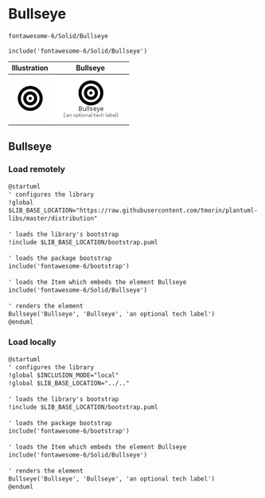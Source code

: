 # Bullseye


```text
fontawesome-6/Solid/Bullseye
```

```text
include('fontawesome-6/Solid/Bullseye')
```



| Illustration | Bullseye |
| :---: | :---: |
| ![illustration for Illustration](../../fontawesome-6/Solid/Bullseye.png) | ![illustration for Bullseye](../../fontawesome-6/Solid/Bullseye.Local.png) |




## Bullseye

### Load remotely
```plantuml
@startuml
' configures the library
!global $LIB_BASE_LOCATION="https://raw.githubusercontent.com/tmorin/plantuml-libs/master/distribution"

' loads the library's bootstrap
!include $LIB_BASE_LOCATION/bootstrap.puml

' loads the package bootstrap
include('fontawesome-6/bootstrap')

' loads the Item which embeds the element Bullseye
include('fontawesome-6/Solid/Bullseye')

' renders the element
Bullseye('Bullseye', 'Bullseye', 'an optional tech label')
@enduml
```

### Load locally
```plantuml
@startuml
' configures the library
!global $INCLUSION_MODE="local"
!global $LIB_BASE_LOCATION="../.."

' loads the library's bootstrap
!include $LIB_BASE_LOCATION/bootstrap.puml

' loads the package bootstrap
include('fontawesome-6/bootstrap')

' loads the Item which embeds the element Bullseye
include('fontawesome-6/Solid/Bullseye')

' renders the element
Bullseye('Bullseye', 'Bullseye', 'an optional tech label')
@enduml
```

